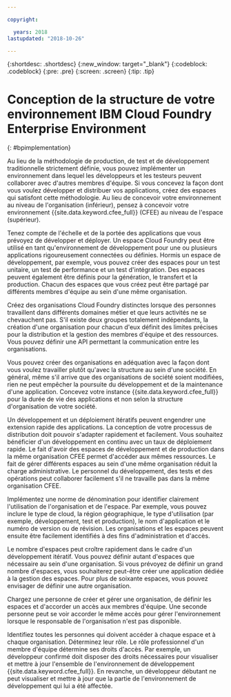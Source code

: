 ```yaml
---

copyright:

  years: 2018
lastupdated: "2018-10-26"

---
```


{:shortdesc: .shortdesc}
{:new_window: target="_blank"}
{:codeblock: .codeblock}
{:pre: .pre}
{:screen: .screen}
{:tip: .tip}

# Conception de la structure de votre environnement IBM Cloud Foundry Enterprise Environment
{: #bpimplementation}

Au lieu de la méthodologie de production, de test et de développement traditionnelle strictement définie, vous pouvez implémenter un environnement dans lequel les développeurs et les testeurs peuvent collaborer avec d'autres membres d'équipe. Si vous concevez la façon dont vous voulez développer et distribuer vos applications, créez des espaces qui satisfont cette méthodologie. Au lieu de concevoir votre environnement au niveau de l'organisation (inférieur), pensez à concevoir votre environnement {{site.data.keyword.cfee_full}} (CFEE) au niveau de l'espace (supérieur).

Tenez compte de l'échelle et de la portée des applications que vous prévoyez de développer et déployer. Un espace Cloud Foundry peut être utilisé en tant qu'environnement de développement pour une ou plusieurs applications rigoureusement connectées ou définies. Hormis un espace de développement, par exemple, vous pouvez créer des espaces pour un test unitaire, un test de performance et un test d'intégration. Des espaces peuvent également être définis pour la génération, le transfert et la production. Chacun des espaces que vous créez peut être partagé par différents membres d'équipe au sein d'une même organisation.

Créez des organisations Cloud Foundry distinctes lorsque des personnes travaillent dans différents domaines métier et que leurs activités ne se chevauchent pas. S'il existe deux groupes totalement indépendants, la création d'une organisation pour chacun d'eux définit des limites précises pour la distribution et la gestion des membres d'équipe et des ressources. Vous pouvez définir une API permettant la communication entre les organisations.

Vous pouvez créer des organisations en adéquation avec la façon dont vous voulez travailler plutôt qu'avec la structure au sein d'une société. En général, même s'il arrive que des organisations de société soient modifiées, rien ne peut empêcher la poursuite du développement et de la maintenance d'une application. Concevez votre instance {{site.data.keyword.cfee_full}} pour la durée de vie des applications et non selon la structure d'organisation de votre société.

Un développement et un déploiement itératifs peuvent engendrer une extension rapide des applications. La conception de votre processus de distribution doit pouvoir s'adapter rapidement et facilement. Vous souhaitez bénéficier d'un développement en continu avec un taux de déploiement rapide. Le fait d'avoir des espaces de développement et de production dans la même organisation CFEE permet d'accéder aux mêmes ressources. Le fait de gérer différents espaces au sein d'une même organisation réduit la charge administrative. Le personnel du développement, des tests et des opérations peut collaborer facilement s'il ne travaille pas dans la même organisation CFEE. 

Implémentez une norme de dénomination pour identifier clairement l'utilisation de l'organisation et de l'espace. Par exemple, vous pouvez inclure le type de cloud, la région géographique, le type d'utilisation (par exemple, développement, test et production), le nom d'application et le numéro de version ou de révision. Les organisations et les espaces peuvent ensuite être facilement identifiés à des fins d'administration et d'accès.  

Le nombre d'espaces peut croître rapidement dans le cadre d'un développement itératif. Vous pouvez définir autant d'espaces que nécessaire au sein d'une organisation. Si vous prévoyez de définir un grand nombre d'espaces, vous souhaiterez peut-être créer une application dédiée à la gestion des espaces. Pour plus de soixante espaces, vous pouvez envisager de définir une autre organisation.

Chargez une personne de créer et gérer une organisation, de définir les espaces et d'accorder un accès aux membres d'équipe. Une seconde personne peut se voir accorder le même accès pour gérer l'environnement lorsque le responsable de l'organisation n'est pas disponible.  

Identifiez toutes les personnes qui doivent accéder à chaque espace et à chaque organisation. Déterminez leur rôle. Le rôle professionnel d'un membre d'équipe détermine ses droits d'accès. Par exemple, un développeur confirmé doit disposer des droits nécessaires pour visualiser et mettre à jour l'ensemble de l'environnement de développement {{site.data.keyword.cfee_full}}. En revanche, un développeur débutant ne peut visualiser et mettre à jour que la partie de l'environnement de développement qui lui a été affectée.
